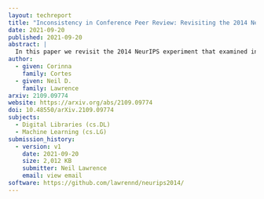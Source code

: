 ```yaml
---
layout: techreport
title: "Inconsistency in Conference Peer Review: Revisiting the 2014 NeurIPS Experiment"
date: 2021-09-20
published: 2021-09-20
abstract: |
  In this paper we revisit the 2014 NeurIPS experiment that examined inconsistency in conference peer review. We determine that 50% of the variation in reviewer quality scores was subjective in origin. Further, with seven years passing since the experiment we find that for *accepted* papers, there is no correlation between quality scores and impact of the paper as measured as a function of citation count. We trace the fate of rejected papers, recovering where these papers were eventually published. For these papers we find a correlation between quality scores and impact. We conclude that the reviewing process for the 2014 conference was good for identifying poor papers, but poor for identifying good papers. We give some suggestions for improving the reviewing process but also warn against removing the subjective element. Finally, we suggest that the real conclusion of the experiment is that the community should place less onus on the notion of 'top-tier conference publications' when assessing the quality of individual researchers. For NeurIPS 2021, the PCs are repeating the experiment, as well as conducting new ones.
author:
  - given: Corinna
    family: Cortes
  - given: Neil D.
    family: Lawrence
arxiv: 2109.09774
website: https://arxiv.org/abs/2109.09774
doi: 10.48550/arXiv.2109.09774
subjects:
  - Digital Libraries (cs.DL)
  - Machine Learning (cs.LG)
submission_history:
  - version: v1
    date: 2021-09-20
    size: 2,012 KB
    submitter: Neil Lawrence
    email: view email
software: https://github.com/lawrennd/neurips2014/
---
```

